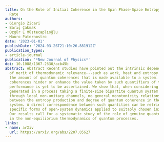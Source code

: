 ```yaml
---
title: On the Role of Initial Coherence in the Spin Phase-Space Entropy Production
  Rate
authors:
- Giorgio Zicari
- Barış Çakmak
- Özgür E Müstecaplıoğlu
- Mauro Paternostro
date: '2023-01-01'
publishDate: '2024-03-26T21:10:26.881912Z'
publication_types:
- article-journal
publication: '*New Journal of Physics*'
doi: 10.1088/1367-2630/acb45b
abstract: Abstract Recent studies have pointed out the intrinsic dependence of figures
  of merit of thermodynamic relevance---such as work, heat and entropy production---on
  the amount of quantum coherences that is made available to a system. However, whether
  coherences hinder or enhance the value taken by such quantifiers of thermodynamic
  performance is yet to be ascertained. We show that, when considering entropy production
  generated in a process taking a finite-size bipartite quantum system out of equilibrium
  through local non-unitary channels, no general monotonicity relationship exists
  between the entropy production and degree of quantum coherence in the state of the
  system. A direct correspondence between such quantities can be retrieved when considering
  specific forms of open-system dynamics applied to suitably chosen initial states.
  Our results call for a systematic study of the role of genuine quantum features
  in the non-equilibrium thermodynamics of quantum processes.
links:
- name: arXiv
  url: https://arxiv.org/abs/2207.05627
---
```

